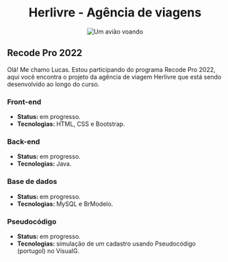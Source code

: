 <div align="center">
    <h1>Herlivre - Agência de viagens</h1>
    <img src="front-end/images/avião-viagem.gif" alt="Um avião voando" />
</div>

<h2>Recode Pro 2022</h2>
<p>Olá! Me chamo Lucas. Estou participando do programa Recode Pro 2022, aqui você encontra o projeto da agência de viagem Herlivre que está sendo desenvolvido ao longo do curso.</p>

<h3>Front-end</h3>
<ul>
    <li><b>Status: </b>em progresso.</li>
    <li><b>Tecnologias: </b>HTML, CSS e Bootstrap.</li>
</ul>
<h3>Back-end</h3>

<ul>
    <li><b>Status: </b>em progresso.</li>   
    <li><b>Tecnologias: </b>Java.</li>
</ul>
<h3>Base de dados</h3>
<ul>
    <li><b>Status: </b>em progresso.</li>
    <li><b>Tecnologias: </b>MySQL e BrModelo.</li>
</ul>
<h3>Pseudocódigo</h3>
<ul>
    <li><b>Status: </b>em progresso.</li>
    <li><b>Tecnologias: </b>simulação de um cadastro usando Pseudocódigo (portugol) no VisualG.</li>
</ul>
